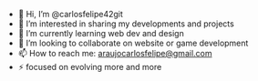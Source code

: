 - 👋 Hi, I’m @carlosfelipe42git
- 👀 I’m interested in sharing my developments and projects
- 🌱 I’m currently learning web dev and design
- 💞️ I’m looking to collaborate on website or game development
- 📫 How to reach me: araujocarlosfelipe@gmail.com
- ⚡ focused on evolving more and more
